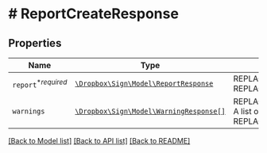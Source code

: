 # # ReportCreateResponse



## Properties

Name | Type | Description | Notes
------------ | ------------- | ------------- | -------------
| `report`<sup>*_required_</sup> | [```\Dropbox\Sign\Model\ReportResponse```](ReportResponse.md) | REPLACE_ME_WITH_DESCRIPTION_BEGIN  REPLACE_ME_WITH_DESCRIPTION_END |  |
| `warnings` | [```\Dropbox\Sign\Model\WarningResponse[]```](WarningResponse.md) | REPLACE_ME_WITH_DESCRIPTION_BEGIN A list of warnings. REPLACE_ME_WITH_DESCRIPTION_END |  |

[[Back to Model list]](../../README.md#models) [[Back to API list]](../../README.md#endpoints) [[Back to README]](../../README.md)
